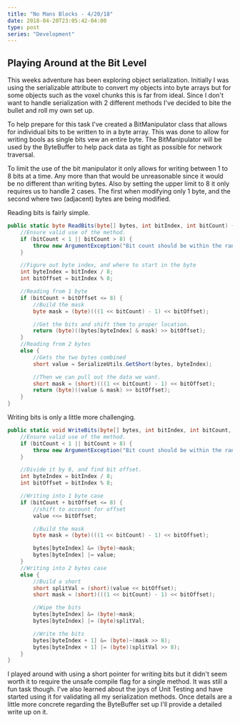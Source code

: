 ```yaml
---
title: "No Mans Blocks - 4/20/18"
date: 2018-04-20T23:05:42-04:00
type: post
series: "Development"
---
```


## Playing Around at the Bit Level

This weeks adventure has been exploring object serialization. Initially I was using the serializable attribute to convert my objects into byte arrays but for some objects such as the voxel chunks this is far from ideal. Since I don't want to handle serialization with 2 different methods I've decided to bite the bullet and roll my own set up.

To help prepare for this task I've created a BitManipulator class that allows for individual bits to be written to in a byte array. This was done to allow for writing bools as single bits vew an entire byte. The BitManipulator will be used by the ByteBuffer to help pack data as tight as possible for network traversal.

To limit the use of the bit manipulator it only allows for writing between 1 to 8 bits at a time. Any more than that would be unreasonable since it would be no different than writing bytes. Also by setting the upper limit to 8 it only requires us to handle 2 cases. The first when modifying only 1 byte, and the second where two (adjacent) bytes are being modified.

Reading bits is fairly simple.

```c#
public static byte ReadBits(byte[] bytes, int bitIndex, int bitCount) {
    //Ensure valid use of the method.
    if (bitCount < 1 || bitCount > 8) {
        throw new ArgumentException("Bit count should be within the range of 1 to 8!");
    }

    //Figure out byte index, and where to start in the byte
    int byteIndex = bitIndex / 8;
    int bitOffset = bitIndex % 8;

    //Reading from 1 byte
    if (bitCount + bitOffset <= 8) {
        //Build the mask
        byte mask = (byte)(((1 << bitCount) - 1) << bitOffset);

        //Get the bits and shift them to proper location.
        return (byte)((bytes[byteIndex] & mask) >> bitOffset);
    }
    //Reading from 2 bytes
    else {
        //Gets the two bytes combined
        short value = SerializeUtils.GetShort(bytes, byteIndex);

        //Then we can pull out the data we want.
        short mask = (short)(((1 << bitCount) - 1) << bitOffset);
        return (byte)((value & mask) >> bitOffset);
    }
}
```

Writing bits is only a little more challenging.

```c#
public static void WriteBits(byte[] bytes, int bitIndex, int bitCount, byte value) {
    //Ensure valid use of the method.
    if (bitCount < 1 || bitCount > 8) {
        throw new ArgumentException("Bit count should be within the range of 1 to 8!");
    }

    //Divide it by 8, and find bit offset.
    int byteIndex = bitIndex / 8;
    int bitOffset = bitIndex % 8;

    //Writing into 1 byte case
    if (bitCount + bitOffset <= 8) {
        //shift to account for offset
        value <<= bitOffset;

        //Build the mask
        byte mask = (byte)(((1 << bitCount) - 1) << bitOffset);

        bytes[byteIndex] &= (byte)~mask;
        bytes[byteIndex] |= value;
    }
    //Writing into 2 bytes case
    else {
        //Build a short
        short splitVal = (short)(value << bitOffset);
        short mask = (short)(((1 << bitCount) - 1) << bitOffset);

        //Wipe the bits
        bytes[byteIndex] &= (byte)~mask;
        bytes[byteIndex] |= (byte)splitVal;

        //Write the bits
        bytes[byteIndex + 1] &= (byte)~(mask >> 8);
        bytes[byteIndex + 1] |= (byte)(splitVal >> 8);
    }
}
```

I played around with using a short pointer for writing bits but it didn't seem worth it to require the unsafe compile flag for a single method. It was still a fun task though. I've also learned about the joys of Unit Testing and have started using it for validating all my serialization methods. Once details are a little more concrete regarding the ByteBuffer set up I'll provide a detailed write up on it.
